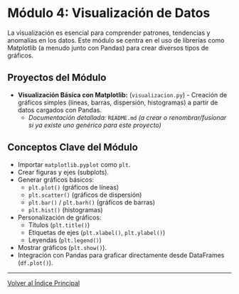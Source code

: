 # Módulo 4: Visualización de Datos

La visualización es esencial para comprender patrones, tendencias y anomalías en los datos. Este módulo se centra en el uso de librerías como Matplotlib (a menudo junto con Pandas) para crear diversos tipos de gráficos.

## Proyectos del Módulo

* **Visualización Básica con Matplotlib:** (`visualizacion.py`) - Creación de gráficos simples (líneas, barras, dispersión, histogramas) a partir de datos cargados con Pandas.
    * *Documentación detallada:* `README.md` *(a crear o renombrar/fusionar si ya existe uno genérico para este proyecto)*

## Conceptos Clave del Módulo

* Importar `matplotlib.pyplot` como `plt`.
* Crear figuras y ejes (subplots).
* Generar gráficos básicos:
    * `plt.plot()` (gráficos de líneas)
    * `plt.scatter()` (gráficos de dispersión)
    * `plt.bar()` / `plt.barh()` (gráficos de barras)
    * `plt.hist()` (histogramas)
* Personalización de gráficos:
    * Títulos (`plt.title()`)
    * Etiquetas de ejes (`plt.xlabel()`, `plt.ylabel()`)
    * Leyendas (`plt.legend()`)
* Mostrar gráficos (`plt.show()`).
* Integración con Pandas para graficar directamente desde DataFrames (`df.plot()`).

---

[Volver al Índice Principal](../README.md)